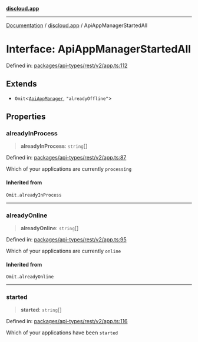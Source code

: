 [**discloud.app**](../README.md)

***

[Documentation](../../packages.md) / [discloud.app](../README.md) / ApiAppManagerStartedAll

# Interface: ApiAppManagerStartedAll

Defined in: [packages/api-types/rest/v2/app.ts:112](https://github.com/discloud/discloud.app/blob/bfcb626f6315ac03eb36b36e57f162cd101e1996/packages/api-types/rest/v2/app.ts#L112)

## Extends

- `Omit`\<[`ApiAppManager`](ApiAppManager.md), `"alreadyOffline"`\>

## Properties

### alreadyInProcess

> **alreadyInProcess**: `string`[]

Defined in: [packages/api-types/rest/v2/app.ts:87](https://github.com/discloud/discloud.app/blob/bfcb626f6315ac03eb36b36e57f162cd101e1996/packages/api-types/rest/v2/app.ts#L87)

Which of your applications are currently `processing`

#### Inherited from

`Omit.alreadyInProcess`

***

### alreadyOnline

> **alreadyOnline**: `string`[]

Defined in: [packages/api-types/rest/v2/app.ts:95](https://github.com/discloud/discloud.app/blob/bfcb626f6315ac03eb36b36e57f162cd101e1996/packages/api-types/rest/v2/app.ts#L95)

Which of your applications are currently `online`

#### Inherited from

`Omit.alreadyOnline`

***

### started

> **started**: `string`[]

Defined in: [packages/api-types/rest/v2/app.ts:116](https://github.com/discloud/discloud.app/blob/bfcb626f6315ac03eb36b36e57f162cd101e1996/packages/api-types/rest/v2/app.ts#L116)

Which of your applications have been `started`
